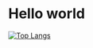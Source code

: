 # Hello world

[![Top Langs](https://github-readme-stats.vercel.app/api/top-langs/?username=NeoPrint3D)](https://github.com/anuraghazra/github-readme-stats)

